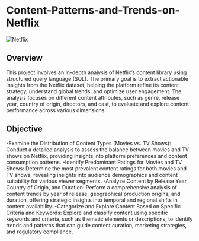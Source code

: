 # Content-Patterns-and-Trends-on-Netflix

![Netflix](https://github.com/user-attachments/assets/f2abb82d-c9eb-43f6-80e7-401666d150ec)

## Overview
This project involves an in-depth analysis of Netflix’s content library using structured query language (SQL). The primary goal is to extract actionable insights from the Netflix dataset, helping the platform refine its content strategy, understand global trends, and optimize user engagement. The analysis focuses on different content attributes, such as genre, release year, country of origin, directors, and cast, to evaluate and explore content performance across various dimensions.

## Objective
-Examine the Distribution of Content Types (Movies vs. TV Shows):
Conduct a detailed analysis to assess the balance between movies and TV shows on Netflix, providing insights into platform preferences and content consumption patterns.
-Identify Predominant Ratings for Movies and TV Shows:
Determine the most prevalent content ratings for both movies and TV shows, revealing insights into audience demographics and content suitability for various viewer segments. 
-Analyze Content by Release Year, Country of Origin, and Duration:
Perform a comprehensive analysis of content trends by year of release, geographical production origins, and duration, offering strategic insights into temporal and regional shifts in content availability.
-Categorize and Explore Content Based on Specific Criteria and Keywords:
Explore and classify content using specific keywords and criteria, such as thematic elements or descriptions, to identify trends and patterns that can guide content curation, marketing strategies, and regulatory compliance.

